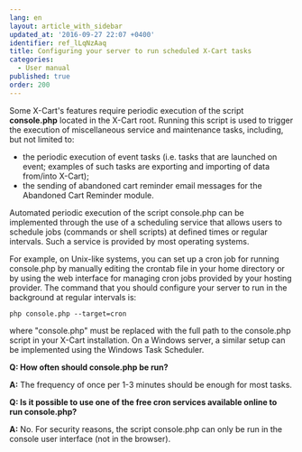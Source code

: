 ```yaml
---
lang: en
layout: article_with_sidebar
updated_at: '2016-09-27 22:07 +0400'
identifier: ref_lLqNzAaq
title: Сonfiguring your server to run scheduled X-Cart tasks
categories:
  - User manual
published: true
order: 200
---
```



Some X-Cart's features require periodic execution of the script **console.php** located in the X-Cart root. Running this script is used to trigger the execution of miscellaneous service and maintenance tasks, including, but not limited to:

*   the periodic execution of event tasks (i.e. tasks that are launched on event; examples of such tasks are exporting and importing of data from/into X-Cart);
*   the sending of abandoned cart reminder email messages for the Abandoned Cart Reminder module.

Automated periodic execution of the script console.php can be implemented through the use of a scheduling service that allows users to schedule jobs (commands or shell scripts) at defined times or regular intervals. Such a service is provided by most operating systems. 

For example, on Unix-like systems, you can set up a cron job for running console.php by manually editing the crontab file in your home directory or by using the web interface for managing cron jobs provided by your hosting provider. The command that you should configure your server to run in the background at regular intervals is:

```
php console.php --target=cron
```

where "console.php" must be replaced with the full path to the console.php script in your X-Cart installation. On a Windows server, a similar setup can be implemented using the Windows Task Scheduler. 

**Q: How often should console.php be run?**

**A:** The frequency of once per 1-3 minutes should be enough for most tasks.

**Q: Is it possible to use one of the free cron services available online to run console.php?**

**A:** No. For security reasons, the script console.php can only be run in the console user interface (not in the browser).
